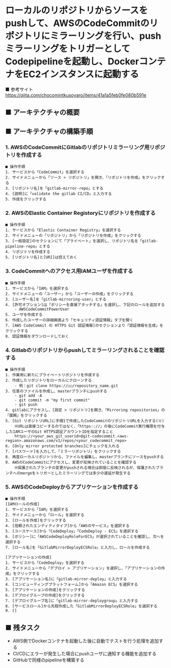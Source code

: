 # ローカルのリポジトリからソースをpushして、AWSのCodeCommitのリポジトリにミラーリングを行い、pushミラーリングをトリガーとしてCodepipelineを起動し、DockerコンテナをEC2インスタンスに起動する

■ 参考サイト
https://qiita.com/chocomintkusoyaro/items/41a1a5feb0fe080b591e

## ■ アーキテクチャの概要

## ■ アーキテクチャの構築手順

### 1. AWSのCodeCommitにGitlabのリポジトリミラーリング用リポジトリを作成する
    ■ 操作手順
    1. サービスから「CodeCommit」を選択する
    2. サイドメニューから「ソース > リポジトリ」を開き、「リポジトリを作成」をクリックする
    3. [リポジトリ名]を「gitlab-mirror-repo」とする
    4. [説明]に「validate the gitlab CI/CD」と入力する
    5. 作成をクリックする

### 2. AWSのElastic Container Registoryにリポジトリを作成する
    ■ 操作手順
    1. サービスから「Elastic Container Registry」を選択する
    2. サイドメニューの「リポジトリ」から「リポジトリを作成」をクリックする
    3. [一般設定]のセクションにて「プライベート」を選択し、リポジトリ名を「gitlab-pipeline-repo」とする
    4. リポジトリを作成する
    5. [リポジトリ名]と[URI]は控えておく 

### 3. CodeCommitへのアクセス用IAMユーザを作成する
    ■ 操作手順
    1. サービスから「IAM」を選択する
    2. サイドメニューの「ユーザー」から「ユーザーの作成」をクリックする
    3. [ユーザー名]を「gitlab-mirroring-user」とする
    4. [許可オプション]は「ポリシーを直接アタッチする」を選択し、下記のロールを追加する
        - AWSCodeCommitPowerUser
    5. ユーザを作成する
    6. 作成したユーザーの詳細画面より「セキュリティ認証情報」タブを開く
    7. [AWS CodeCommit の HTTPS Git 認証情報]のセクションより「認証情報を生成」をクリックする
    8. 認証情報をダウンロードしておく

### 4. Gitlabのリポジトリからpushしてミラーリングされることを確認する
    ■ 操作手順
    1. 作業用に新たにプライベートリポジトリを作成する
    2. 作成したリポジトリをローカルにクローンする
        - 例：git clone https://○○/repository_name.git
    3. 任意のファイルを作成し、masterブランチにpushする
        - git add -A
        - git commit -m "my first commit"
        - git push
    4. gitlabにアクセスし、[設定 > リポジトリ]を開き、「Mirroring repositories」の「展開」をクリックする
    5. [Git リポジトリURL]に手順1で作成したCodeCommitのリポジトリURLを入力する(※)
        ※URLは直接コピーするのではなく、「https:://」の後にCodeCommit実行権限を付与したIAMユーザのGit HTTPS認証アカウントIDを指定すること
        https://<your_aws_git_userid>@git-codecommit.<aws-region>.amazonaws.com/v1/repos/<your_codecommit_repo>
    6. [Only mirror protected branches]にチェックを入れる
    7. [パスワード]を入力して、「ミラーリポジトリ」をクリックする
    8. 再度ローカルリポジトリから、ファイルを編集し、masterブランチにソースをpushする
    9. AWSのCodeCommitにアクセスし、変更が反映されていることを確認する
        ※保護されたブランチの変更がpushされる場合は即座に反映されるが、保護されたブランチへのmergeをトリガーとしたミラーリングでは多少の遅延が発生する

### 5. AWSのCodeDeployからアプリケーションを作成する
    ■ 操作手順   
    [IAMロールの作成]
    1. サービスから「IAM」を選択する
    2. サイドメニューから「ロール」を選択する
    3. [ロールを作成]をクリックする
    4. [信頼されたエンティティタイプ]から「AWSのサービス」を選択する
    5. [ユースケース]から「CodeDeploy」「CodeDeploy - ECS」を選択する
    6. [ポリシー]に「AWSCodeDeployRoleForECS」が選択されていることを確認し、次へを選択する
    7. [ロール名]を「GitlabMirrorDeployECSRole」と入力し、ロールを作成する
    
    [アプリケーションの作成]
    1. サービスから「CodeDeploy」を選択する
    2. サイドメニューから「デプロイ > アプリケーション」を選択し、「アプリケーションの作成」をクリックする
    3. [アプリケーション名]に「gitlab-mirror-deploy」と入力する
    4. [コンピューティングプラットフォーム]から「Amazon ECS」を選択する
    5. [アプリケーションの作成]をクリックする
    6. [デプロイグループの作成]をクリックする
    7. [デプロイグループ名]に「gitlab-mirror-deploygroup」と入力する
    8. [サービスロール]から先程作成した「GitlabMirrorDeployECSRole」を選択する
    9. []

## ■ 残タスク
- AWS側でDockerコンテナを起動した後に自動でテストを行う処理を追加する
- CI/CDにエラーが発生した場合にpushユーザに通知する機能を追加する
- GitHubで同様のpipelineを構築する
